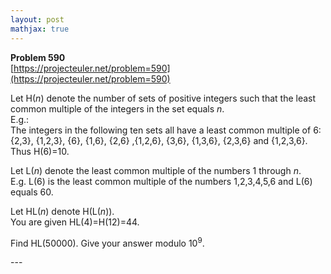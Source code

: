 ```yaml
---
layout: post
mathjax: true
---
```

**Problem 590**  
[https://projecteuler.net/problem=590](https://projecteuler.net/problem=590)

<p>
Let H(<var>n</var>) denote the number of sets of positive integers such that the least common multiple of the integers in the set equals <var>n</var>.<br />
E.g.:<br />
The integers in the following ten sets all have a least common multiple of 6:<br />
{2,3}, {1,2,3}, {6}, {1,6}, {2,6} ,{1,2,6}, {3,6}, {1,3,6}, {2,3,6} and {1,2,3,6}.<br />
Thus H(6)=10.
</p>
<p>
Let L(<var>n</var>) denote the least common multiple of the numbers 1 through <var>n</var>.<br />
E.g. L(6) is the least common multiple of the numbers 1,2,3,4,5,6 and L(6) equals 60.
</p>
<p>
Let HL(<var>n</var>) denote H(L(<var>n</var>)).<br />
You are given HL(4)=H(12)=44.
</p>
<p>
Find HL(50000). Give your answer modulo 10<sup>9</sup>.
</p>
---
